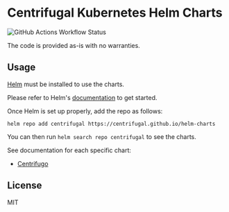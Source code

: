 # Centrifugal Kubernetes Helm Charts

![GitHub Actions Workflow Status](https://img.shields.io/github/actions/workflow/status/centrifugal/helm-charts/release-http.yaml?style=for-the-badge&logo=github)

The code is provided as-is with no warranties.

## Usage

[Helm](https://helm.sh) must be installed to use the charts.

Please refer to Helm's [documentation](https://helm.sh/docs/) to get started.

Once Helm is set up properly, add the repo as follows:

```
helm repo add centrifugal https://centrifugal.github.io/helm-charts
```

You can then run `helm search repo centrifugal` to see the charts.

See documentation for each specific chart:

- [Centrifugo](https://github.com/centrifugal/helm-charts/tree/master/charts/centrifugo)

## License

MIT
